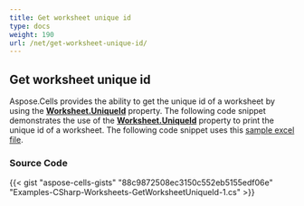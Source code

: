 ```yaml
---
title: Get worksheet unique id
type: docs
weight: 190
url: /net/get-worksheet-unique-id/
---
```


## **Get worksheet unique id**

Aspose.Cells provides the ability to get the unique id of a worksheet by using the [**Worksheet.UniqueId**](https://reference.aspose.com/cells/net/aspose.cells/worksheet/properties/uniqueid) property. The following code snippet demonstrates the use of the [**Worksheet.UniqueId**](https://reference.aspose.com/cells/net/aspose.cells/worksheet/properties/uniqueid) property to print the unique id of a worksheet. The following code snippet uses this [sample excel file](105480213.xlsx).

### Source Code

{{< gist "aspose-cells-gists" "88c9872508ec3150c552eb5155edf06e" "Examples-CSharp-Worksheets-GetWorksheetUniqueId-1.cs" >}}

